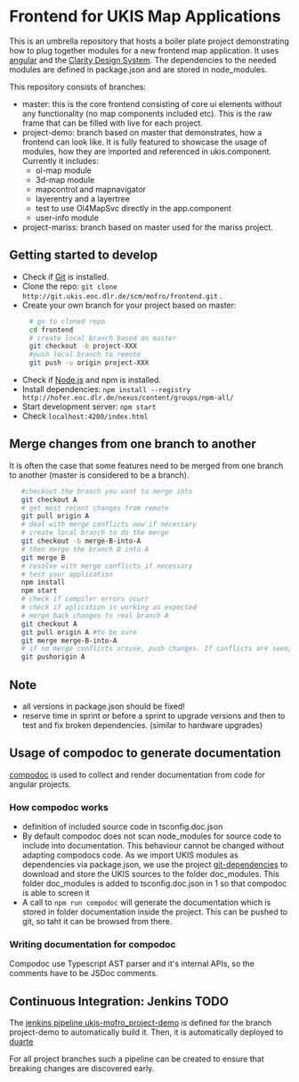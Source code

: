 # Frontend for UKIS Map Applications

This is an umbrella repository that hosts a boiler plate project demonstrating how to plug together modules for a new frontend map application. 
It uses [angular](https://angular.io/) and the [Clarity Design System](https://vmware.github.io/clarity/).
The dependencies to the needed modules are defined in package.json and are stored in node_modules.  

This repository consists of branches: 
- master: this is the core frontend consisting of core ui elements without any functionality (no map components included etc). This is the raw frame that can be filled with live for each project. 
- project-demo: branch based on master that demonstrates, how a frontend can look like. It is fully featured to showcase the usage of modules, how they are imported and referenced in ukis.component. Currently it includes: 
    - ol-map module
    - 3d-map module
    - mapcontrol and mapnavigator
    - layerentry and a layertree
    - test to use Ol4MapSvc directly in the app.component
    - user-info module
- project-mariss: branch based on master used for the mariss project. 


## Getting started to develop
- Check if [Git](https://git-scm.com/) is installed.
- Clone the repo: `git clone http://git.ukis.eoc.dlr.de/scm/mofro/frontend.git` . 
- Create your own branch for your project based on master: 
```bash
     # go to cloned repo
     cd frontend
     # create local branch based on master
     git checkout -b project-XXX
     #push local branch to remote
     git push -u origin project-XXX
```
- Check if [Node.js](https://nodejs.org/) and npm is installed.
- Install dependencies: `npm install --registry http://hofer.eoc.dlr.de/nexus/content/groups/npm-all/`
- Start development server: `npm start`
- Check `localhost:4200/index.html`

## Merge changes from one branch to another
It is often the case that some features need to be merged from one branch to another (master is considered to be a branch).
```bash
   #checkout the branch you want to merge into
   git checkout A
   # get most recent changes from remote
   git pull origin A
   # deal with merge conflicts now if necessary
   # create local branch to do the merge
   git checkout -b merge-B-into-A
   # then merge the branch B into A
   git merge B
   # resolve with merge conflicts if necessary
   # test your application
   npm install
   npm start
   # check if compiler errors ocurr
   # check if aplication is working as expected
   # merge back changes to real branch A
   git checkout A
   git pull origin A #to be sure
   git merge merge-B-into-A
   # if no merge conflicts arouse, push changes. If conflicts are seen, resolve, test and push on success
   git pushorigin A
```

## Note
- all versions in package.json should be fixed! 
- reserve time in sprint or before a sprint to upgrade versions and then to test and fix broken dependencies. (similar to hardware upgrades)

## Usage of compodoc to generate documentation
[compodoc](https://github.com/compodoc/compodoc) is used to collect and render documentation from code for angular projects. 

### How compodoc works 

* definition of included source code in tsconfig.doc.json
* By default compodoc does not scan node_modules for source code to include into documentation. This behaviour cannot be changed without adapting compodocs code. As we import UKIS modules as dependencies via package.json, we use the project [git-dependencies](http://git.ukis.eoc.dlr.de/scm/admin/npm-git-dependencies.git) to download and store the UKIS sources to the folder doc_modules. This folder doc_modules is added to tsconfig.doc.json in 1 so that compodoc is able to screen it
* A call to `npm run compodoc` will generate the documentation which is stored in folder documentation inside the project. This can be pushed to git, so taht it can be browsed from there. 

### Writing documentation for compodoc

Compodoc use Typescript AST parser and it's internal APIs, so the comments have to be JSDoc comments. 




## Continuous Integration: Jenkins TODO

The [jenkins pipeline ukis-mofro_project-demo](http://torres.eoc.dlr.de/job/ukis-mofro_project-demo/) is defined for the branch project-demo to automatically build it. Then, it is automatically deployed to [duarte]() 

For all project branches such a pipeline can be created to ensure that breaking changes are discovered early.
